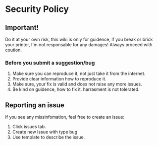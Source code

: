 # Security Policy

## Important!
Do it at your own risk, this wiki is only for guidence, if you break or brick your printer, I'm not responsable for any damages! Always proceed with coution.

### Before you submit a suggestion/bug
1. Make sure you can reproduce it, not just take it from the internet.
2. Provide clear information how to reproduce it.
3. Make sure, your fix is valid and does not raise any more issues.
4. Be kind on guidence, how to fix it. harrasment is not tolerated.

## Reporting an issue

If you see any missinfomation, feel free to create an issue:
1. Click issues tab.
2. Create new Issue with type bug
3. Use template to describe the issue.
